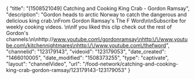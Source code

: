 {
    "title": "[1508521049] Catching and Cooking King Crab - Gordon Ramsay",
    "description": "Gordon heads to arctic Norway to catch the dangerous and delicious king crab.\nFrom Gordon Ramsay's The F Word\n\nSubscribe for weekly cooking videos. \n\nIf you liked this clip check out the rest of Gordon's channels:\n\nhttp:\/\/www.youtube.com\/gordonramsay\nhttp:\/\/www.youtube.com\/kitchennightmares\nhttp:\/\/www.youtube.com\/thefword",
    "channelid": "123179143",
    "videoid": "123179053",
    "date_created": "1466010005",
    "date_modified": "1508373255",
    "type": "captivate",
    "layout": "channelVideo",
    "url": "\/food-network\/catching-and-cooking-king-crab-gordon-ramsay\/123179143-123179053"
}